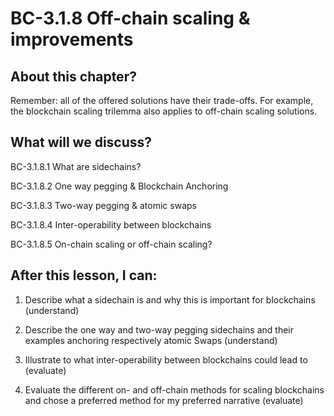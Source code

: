# BC-3.1.8 Off-chain scaling & improvements

## About this chapter?
Remember: all of the offered solutions have their trade-offs. For example, the blockchain scaling trilemma also applies to off-chain scaling solutions. 

## What will we discuss? 

BC-3.1.8.1 What are sidechains? 

BC-3.1.8.2 One way pegging & Blockchain Anchoring 

BC-3.1.8.3 Two-way pegging & atomic swaps

BC-3.1.8.4 Inter-operability between blockchains

BC-3.1.8.5 On-chain scaling or off-chain scaling? 

## After this lesson, I can: 

1.	Describe what a sidechain is and why this is important for blockchains (understand)

2.	Describe the one way and two-way pegging sidechains and their examples anchoring respectively atomic Swaps (understand)

3.	Illustrate to what inter-operability between blockchains could lead to (evaluate)

4.	Evaluate the different on- and off-chain methods for scaling blockchains and chose a preferred method for my preferred narrative (evaluate)

